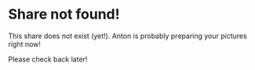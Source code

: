 # Share not found!

This share does not exist (yet!). Anton is probably preparing your pictures right now!

Please check back later!
